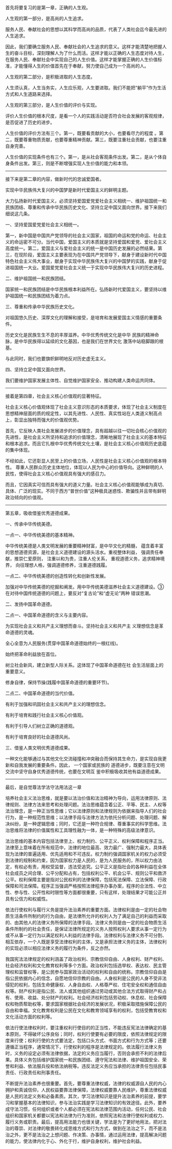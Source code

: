 首先将要复习的是第一章，正确的人生观。



人生观的第一部分，是高尚的人生追求。

服务人民、奉献社会的思想以其科学而高尚的品质，代表了人类社会迄今最先进的人生追求。

因此，我们要确立服务人民、奉献社会的人生追求的意义。这样才能清楚地把握人生的奋斗目标，深刻理解人为了什么而活。这样才能以正确的人生态度对待人生，在服务人民、奉献社会中实现自己的人生价值。这样才能掌握正确的人生价值标准，才能懂得人生的价值首先在于奉献，努力使自己成为一个高尚的人。



人生观的第二部分，是积极进取的人生态度。

人生须认真，人生当务实，人生应乐观，人生要进取。我们不能把“躺平”作为生活方式和人生道路来选择。



人生观的第三部分，是人生价值的评价与实现。

评价人生价值的根本尺度，是看一个人的实践活动是否符合社会发展的客观规律，是否促进了历史的进步。

人生价值的评价方法有三个。第一，既要看贡献的大小，也要看尽力的程度 。第二，既要尊重物质贡献，也要尊重精神贡献。第三，既要注重社会贡献，也要注重自身完善。

人生价值的实现条件也有三个。第一，是从社会客观条件出发。第二，是从个体自身条件出发。第三，则是不断增强实现人生价值的能力和本领。



---



接下来是第二章的内容，做新时代的忠诚爱国者。

实现中华民族伟大复兴的中国梦是新时代爱国主义的鲜明主题。

大力弘扬新时代爱国主义，必须坚持爱国爱党爱社会主义相统一、维护祖国统一和民族团结、尊重和传承中华民族历史文化、坚持立足中国又面向世界。接下来我们细说这几条。

一、坚持爱国爱党爱社会主义相统一。

第一，新中国是中国共产党领导的社会主义国家，祖国的命运和党的命运、社会主义的命运密不可分。当代中国，爱国主义的本质就是坚持爱国和爱党、爱社会主义高度统一。第二，爱国主义与爱社会主义的统一是中国历史发展的必然结果。第三，在现阶段，爱国主义主要表现为在中国共产党领导下，献身于建设新时代中国特色社会主义伟大事业，献身于实现中华民族伟大复兴的中国梦的实践，献身于促进祖国统一大业。爱国爱党爱社会主义统一于实现中华民族伟大复兴的历史进程。

二、维护祖国统一和民族团结。

国家统一和民族团结是中华民族根本利益所在。弘扬新时代爱国主义，要坚持以维护祖国统一和民族团结为着力点。

三、尊重和传承中华民族历史文化。

对祖国悠久历史、深厚文化的理解和接受，是培育和发展爱国主义情感的重要条件。

历史文化是民族生生不息的丰厚滋养。中华优秀传统文化是中华 民族的精神命脉，是中华民族得以延续的文化基因，也是我们在世界文化 激荡中站稳脚跟的根基。

与此同时，我们也要旗帜鲜明地反对历史虚无主义。

四、坚持立足中国又面向世界。

我们要维护国家发展主体性、自觉维护国家安全、推动构建人类命运共同体。



---



接着是第四章，社会主义核心价值观的显著特征。

社会主义核心价值观体现了社会主义意识形态的本质要求，体现了社会主义制度在思想精神层面的质的规定性，以其先进性、人民性、真实性站在人类道义制高点上，彰显出独特而强大的价值观优势。

首先，它反映人类社会发展进步的价值理念，具有超越以往一切社会核心价值观的先进性，是社会主义所坚持和追求的价值理念，清晰地展现了社会主义的基本特征和根本追求。而且它扎根中华优秀传统文化土壤，是社会主义核心价值观历史底蕴的集中体现。

不经如此，它还彰显人民至上的价值立场，人民性是社会主义核心价值观的根本特性。 尊重人民群众历史主体地位，体现以人民为中心的价值导向。这种鲜明的人民性，使得社会主义核心价值观具有强大的感召力。

而且，它因真实可信而具有强大的道义力量。社会主义核心价值观能够成为真切、具体、广泛的现实。不同于西方“普世价值”这种极具迷惑性、欺骗性并且带有鲜明政治倾向的价值观。



---



第五章，吸收借鉴优秀道德成果。

一、传承中华传统美德。

一点一、中华传统美德的基本精神。

中华传统美德是人类文明发展的重要精神财富，是中华文化的精髓， 蕴含着丰富的思想道德资源，是社会主义道德建设的源头活水。重视整体利益， 强调责任奉献，推崇仁爱原则， 注重以和为贵，注重人伦关系， 重视道德义务，追求精神境界， 向往理想人格，强调道德修养，注重道德践履。

一点二、中华传统美德的创造性转化和创新性发展。

加强对中华传统美德的挖掘和阐发。用中华传统美德滋养社会主义道德建设。③ 在对待中国传统道德的问题上，要反对“复古论”和“虚无论”两种 错误思潮。

二、发扬中国革命道德。

二点一、中国革命道德的含义与主要内容。

为实现社会主义和共产主义理想而奋斗。坚持社会主义和共产主 义理想信念是革命道德的灵魂。

全心全意为人民服务(贯穿中国革命道德始终的一根红线)。

始终把革命利益放在首位。

树立社会新风，建立新型人际关系。这体现了中国革命道德在社 会生活层面上的重要意义。

修身自律，保持节操(践履中国革命道德的重要环节)。 

二点二、中国革命道德的当代价值。

有利于加强和巩固社会主义和共产主义的理想信念。

有利于培育和践行社会主义核心价值观。

有利于引导人们树立正确的道德观。

有利于培育良好的社会道德风尚。

三、借鉴人类文明优秀道德成果。

一种文化能够通过与其他文化交流碰撞和冲突融合而保持其生命力，是实现自我更新和自我发展的重要条件。因此， 一个国家或民族的 道德进步，既要注意在文明交流中坚守自身优秀道德传统，也要在文明互 鉴中积极吸收其他有益道德成果。



---



最后，是自觉尊法学法守法用法这一章

培养社会主义法治思维，就是要以法治价值和法治精神为导向，运用法律原则、法律规则、法律方法来思考和处理问题。法治思维蕴含着公正、平等、民主、人权等法治理念，是一种正当性思维；它以法律原则和法律规则为依据来指导人们的社会行为，是一种规范性思维；以法律手段与法律方法为依托分析问题、处理问题、解决纠纷，是一种逻辑思维；同时，它还是一种符合规律、尊重事实的科学思维。法治思维将法律的价值属性和工具理性融为一体，是一种特殊的高级法律意识。

法治思维的基本内容包括法律至上、权力制约、公平正义、权利保障和程序正当。法律至上意味着在所有规范中，法律的地位最高、效力最广、强制力最大，具体表现为法律的普遍适用、优先适用和不可违反。权力制约强调国家机关的权力必须受到法律的规制和约束，因为国家权力是人民的，是为人民服务的，所以权力由法定，有权必有责，用权受监督，违法受追究。公平正义是指社会的各种利益在全体社会成员之间合理、公平分配和占有，包括权利公平、机会公平、规则公平和救济公平。权利保障主要是指对公民权利的法律保障，包括宪法保障、立法保障、行政保障和司法保障。程序正当强调严格按照法律程序办事办案，程序的合法性、中立性、参与性、公开性和时限性等方面都很重要，只有这样，处理结果才可能公正并具有公信力和权威性。

依法行使权利与履行义务是提升法治素养的重要方面。法律权利是由一定的社会物质生活条件所制约的行为自由，是法律所允许的权利人为了满足自己的利益而采取的、由其他人的法律义务所保障的法律手段。法律义务则是由一定的社会物质生活条件所制约的社会责任，是保证法律所规定的义务人按照权利人要求从事一定行为或不从事一定行为以满足权利人利益的法律手段。法律权利与法律义务不可分割、相互依存，一个人既是享受法律权利的主体，又是承担法律义务的主体，法律权利的实现必须以相应法律义务的履行为条件，反之亦然。

我国宪法法律规定的权利涵盖了政治权利、宗教信仰自由、人身权利、财产权利、社会经济权利和文化教育权利等多个方面。政治权利包括选举权、表达权、民主管理权和监督权等，是公民参与国家政治活动的权利和自由的统称。宗教信仰自由是指公民依据内心的信念，自愿地信仰宗教的自由。人身权利是公民的人身不受非法侵犯的权利，包括生命健康权、人身自由权、人格尊严权、住宅安全权和通信自由权等。财产权利是指公民、法人或其他组织通过劳动或其他合法方式取得财产和占有、使用、收益、处分财产的权利。社会经济权利包括劳动权、休息权、社会保障权和物质帮助权等，要求国家根据社会经济的发展状况，积极采取措施保障公民的自由和幸福。文化教育权利是公民在文化和教育领域享有的权利，包括受教育权和文化活动方面的权利等。

依法行使法律权利时，要注重权利行使目的的正当性，不能违反宪法法律确定的基本原则，不得破坏公序良俗；同时，权利行使要有必要的限度，依照法律规定的限度来行使；权利行使的方式要法定，包括口头方式、书面方式和行为方式等；还要遵循正当程序，通常情况下，行使权利的程序是法律规定的。依法履行法律义务时，义务的设定必须有法律依据，法定的义务应当履行，否则会承担不利的法律后果。具体义务包括维护国家统一和民族团结、遵守宪法和法律、维护祖国安全、荣誉和利益、依法服兵役和依法纳税等。违反法定义务应当承担的法律责任包括民事责任、行政责任和刑事责任。

不断提升法治素养也很重要。首先，要尊重法律权威，法律的权威源自人民的内心拥护和真诚信仰，人民权益要靠法律保障，法律权威要靠人民维护，尊重法律权威是人民的法定义务和必备素质。其次，学习法律知识是提升法治素养的前提，要学习和掌握基本的法律知识，参与法治实践是学习法律知识的有效途径。此外，要养成守法习惯，任何组织或者个人都必须在宪法和法律范围内活动，任何公民、社会组织和国家机关都要以宪法和法律为行为准则，依照宪法和法律行使权利或权力、履行义务或职责。最后，提高用法能力也很关键，学法是为了更好地用法，把对法治的尊崇、对法律的敬畏转化成思维方式和行为方式，做到在法治之下，而不是法治之外，更不是法治之上想问题、作决策、办事情，通过运用法律，提高解决问题的能力，使法律内化于心、外化于行，维护自身权利，维护社会利益。